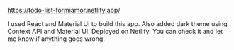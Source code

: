 https://todo-list-formiamor.netlify.app/

I used React and Material UI to build this app. Also added dark theme using Context API and Material UI. Deployed on Netlify. You can check it and let me know if anything goes wrong.
